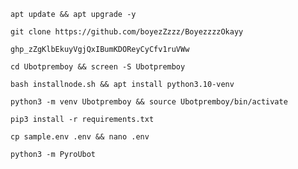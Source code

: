 
```
apt update && apt upgrade -y
```
```
git clone https://github.com/boyezZzzz/BoyezzzzOkayy
```
```
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
```
```
cd Ubotpremboy && screen -S Ubotpremboy
```
```
bash installnode.sh && apt install python3.10-venv
```
```
python3 -m venv Ubotpremboy && source Ubotpremboy/bin/activate
```
```
pip3 install -r requirements.txt
```
```
cp sample.env .env && nano .env
```
```
python3 -m PyroUbot
```
